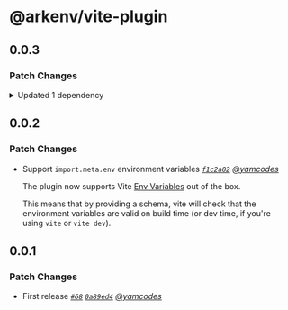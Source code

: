 # @arkenv/vite-plugin

## 0.0.3

### Patch Changes

<details><summary>Updated 1 dependency</summary>

<small>

[`f7c6501`](https://github.com/yamcodes/ark.env/commit/f7c6501272064d13a6f048d68ba826d58eb2eee7)

</small>

- `ark.env@0.1.5`

</details>

## 0.0.2

### Patch Changes

- Support `import.meta.env` environment variables _[`f1c2a02`](https://github.com/yamcodes/ark.env/commit/f1c2a02d2c754261f5cc14f99604d267e6df86db) [@yamcodes](https://github.com/yamcodes)_

  The plugin now supports Vite [Env Variables](https://vite.dev/guide/env-and-mode) out of the box.

  This means that by providing a schema, vite will check that the environment variables are valid on build time (or dev time, if you're using `vite` or `vite dev`).

## 0.0.1

### Patch Changes

- First release _[`#68`](https://github.com/yamcodes/ark.env/pull/68) [`0a89ed4`](https://github.com/yamcodes/ark.env/commit/0a89ed4af85677fc80690a84afd0077f11bf1508) [@yamcodes](https://github.com/yamcodes)_

